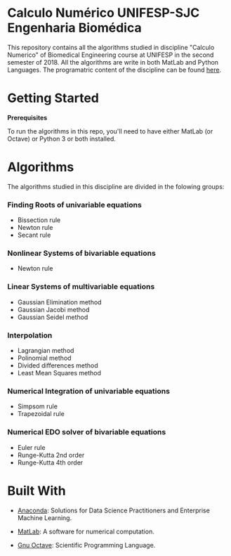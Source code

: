 # Calculo Numérico UNIFESP-SJC Engenharia Biomédica

This repository contains all the algorithms studied in discipline "Calculo Numerico" of Biomedical Engineering course at UNIFESP in the second semester of 2018. All the algorithms are write in both MatLab and Python Languages. The programatric content of the discipline can be found [here](https://unifesp.br/campus/sjc/images/sjc/Secretaria_de_Graduação/UCs_Vigentes/C/Cálculo_Numérico.pdf).

# Getting Started

**Prerequisites**

To run the algorithms in this repo, you'll need to have either MatLab (or Octave) or Python 3 or both installed.

# Algorithms

The algorithms studied in this discipline are divided in the folowing groups:

### Finding Roots of univariable equations

- Bissection rule
- Newton rule
- Secant rule

### Nonlinear Systems of bivariable equations

- Newton rule

### Linear Systems of multivariable equations

- Gaussian Elimination method
- Gaussian Jacobi method
- Gaussian Seidel method

### Interpolation

- Lagrangian method
- Polinomial method
- Divided differences method
- Least Mean Squares method

### Numerical Integration of univariable equations

- Simpsom rule
- Trapezoidal rule

### Numerical EDO solver of bivariable equations

- Euler rule
- Runge-Kutta 2nd order
- Runge-Kutta 4th order


# Built With
- [Anaconda](https://www.anaconda.com): Solutions for Data Science Practitioners and Enterprise Machine Learning.

- [MatLab](https://www.mathworks.com): A software for numerical computation.

- [Gnu Octave](https://www.gnu.org/software/octave/): Scientific Programming Language.
